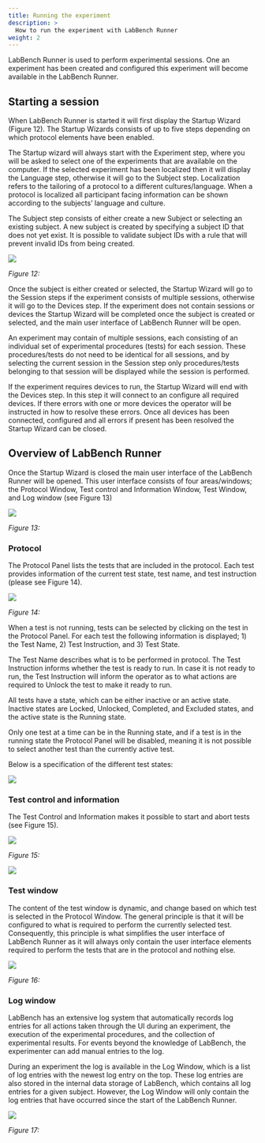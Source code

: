 ```yaml
---
title: Running the experiment
description: >
  How to run the experiment with LabBench Runner
weight: 2
---
```


LabBench Runner is used to perform experimental sessions. One an experiment has been created and configured this experiment will become available in the LabBench Runner. 

## Starting a session

When LabBench Runner is started it will first display the Startup Wizard (Figure 12). The Startup Wizards consists of up to five steps depending on which protocol elements have been enabled. 

The Startup wizard will always start with the Experiment step, where you will be asked to select one of the experiments that are available on the computer. If the selected experiment has been localized then it will display the Language step, otherwise it will go to the Subject step. Localization refers to the tailoring of a protocol to a different cultures/language. When a protocol is localized all participant facing information can be shown according to the subjects’ language and culture.

The Subject step consists of either create a new Subject or selecting an existing subject. A new subject is created by specifying a subject ID that does not yet exist. It is possible to validate subject IDs with a rule that will prevent invalid IDs from being created.

![](/images/getting_started/Figure12.png)

*Figure 12:*

Once the subject is either created or selected, the Startup Wizard will go to the Session steps if the experiment consists of multiple sessions, otherwise it will go to the Devices step. If the experiment does not contain sessions or devices the Startup Wizard will be completed once the subject is created or selected, and the main user interface of LabBench Runner will be open.

An experiment may contain of multiple sessions, each consisting of an individual set of experimental procedures (tests) for each session. These procedures/tests do not need to be identical for all sessions, and by selecting the current session in the Session step only procedures/tests belonging to that session will be displayed while the session is performed.

If the experiment requires devices to run, the Startup Wizard will end with the Devices step. In this step it will connect to an configure all required devices. If there errors with one or more devices the operator will be instructed in how to resolve these errors. Once all devices has been connected, configured and all errors if present has been resolved the Startup Wizard can be closed.

## Overview of LabBench Runner

Once the Startup Wizard is closed the main user interface of the LabBench Runner will be opened. This user interface consists of four areas/windows; the Protocol Window, Test control and Information Window, Test Window, and Log window (see Figure 13)

![](/images/getting_started/Figure13.png)

*Figure 13:*

### Protocol

The Protocol Panel lists the tests that are included in the protocol. Each test provides information of the current test state, test name, and test instruction (please see Figure 14).

![](/images/getting_started/Figure14.png)

*Figure 14:*

When a test is not running, tests can be selected by clicking on the test in the Protocol Panel. For each test the following information is displayed; 1) the Test Name, 2) Test Instruction, and 3) Test State. 

The Test Name describes what is to be performed in protocol. The Test Instruction informs whether the test is ready to run. In case it is not ready to run, the Test Instruction will inform the operator as to what actions are required to Unlock the test to make it ready to run. 

All tests have a state, which can be either inactive or an active state. Inactive states are Locked, Unlocked, Completed, and Excluded states, and the active state is the Running state.

Only one test at a time can be in the Running state, and if a test is in the running state the Protocol Panel will be disabled, meaning it is not possible to select another test than the currently active test.

Below is a specification of the different test states:

![](/images/getting_started/Table02.png)

### Test control and information

The Test Control and Information makes it possible to start and abort tests (see Figure 15).

![](/images/getting_started/Figure15.png)

*Figure 15:*

![](/images/getting_started/Table03.png)

### Test window

The content of the test window is dynamic, and change based on which test is selected in the Protocol Window. The general principle is that it will be configured to what is required to perform the currently selected test. Consequently, this principle is what simplifies the user interface of LabBench Runner as it will always only contain the user interface elements required to perform the tests that are in the protocol and nothing else. 

![](/images/getting_started/Figure16.png)

*Figure 16:*

### Log window

LabBench has an extensive log system that automatically records log entries for all actions taken through the UI during an experiment, the execution of the experimental procedures, and the collection of experimental results. For events beyond the knowledge of LabBench, the experimenter can add manual entries to the log. 

During an experiment the log is available in the Log Window, which is a list of log entries with the newest log entry on the top. These log entries are also stored in the internal data storage of LabBench, which contains all log entries for a given subject. However, the Log Window will only contain the log entries that have occurred since the start of the LabBench Runner.

![](/images/getting_started/Figure17.png)

*Figure 17:*
